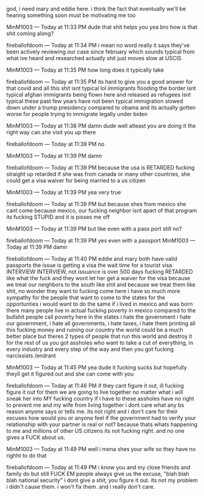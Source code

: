 god, i need mary and eddie here. i think the fact that eventually we'll be hearing something soon must be motivating me too

MinM1003 — Today at 11:33 PM
dude that shit helps you
yea bro how is that shit coming along?

fireballofdoom — Today at 11:34 PM
i mean no word really
it says they've been actively reviewing our case since february
which sounds typical from what ive heard and researched actually
shit just moves slow at USCIS

MinM1003 — Today at 11:35 PM
how long does it typically take

fireballofdoom — Today at 11:35 PM
its hard to give you a good answer for that
covid and all this shit isnt typical lol
immigrants flooding the border isnt typical
afghan immigrants being flown here and released as refugees isnt typical
these past few years have not been typical
immigration slowed down under a trump presidency compared to obama and its actually gotten worse for people trying to immigrate legally under biden 

MinM1003 — Today at 11:38 PM
damn dude well atleast you are doing it the right way
can she visit you up there

fireballofdoom — Today at 11:39 PM
no

MinM1003 — Today at 11:39 PM
damn

fireballofdoom — Today at 11:39 PM
because the usa is RETARDED
fucking straight up retarded
if she was from canada or many other countries, she could get a visa waiver for being married to a us citizen

MinM1003 — Today at 11:39 PM
yea very true

fireballofdoom — Today at 11:39 PM
but because shes from mexico she cant come
because mexico, our fucking neighbor
isnt apart of that program
its fucking STUPID
and it is pisses me off

MinM1003 — Today at 11:39 PM
but like even with a pass port still no?

fireballofdoom — Today at 11:39 PM
yes
even with a passport
MinM1003 — Today at 11:39 PM
damn

fireballofdoom — Today at 11:40 PM
eddie and mary both have valid passports
the issue is getting a visa
the wait time for a tourist visa INTERVIEW
INTERVIEW, not issuance
is
over 500 days
fucking
RETARDED
like what the fuck
and they wont let her get a waiver for the visa because we treat our neighbors to the south like shit
and because we treat them like shit, no wonder they want to fucking come here
i have so much more sympathy for the people that want to come to the states for the opportunties
i would want to do the same if i lived in mexico and was born there
many people live in actual fucking poverty in mexico
compared to the bullshit people call poverty here in the states
i hate the government
i hate our government, i hate all governments, i hate taxes, i hate them printing all this fucking money and ruining our country
the world could be a much better place but theres 2 types of people that run this world and destroy it for the rest of us
you got assholes who want to take a cut of everything, in every industry and every step of the way
and then you got fucking narcissists
/endrant

MinM1003 — Today at 11:45 PM
yea dude it fucking sucks
but hopefully theyll get it figured out and she can come with you

fireballofdoom — Today at 11:46 PM
if they cant figure it out, ill fucking figure it out for them
we are going to live together no matter what
i will sneak her into MY fucking country if i have to
these assholes have no right to prevent me and my wife from living together
i dont care what any bs reason anyone says or tells me. its not right and i don't care for their excuses
how would you or anyone feel if the government had to verify your relationship with your partner is real or not?
because thats whats happening to me and millions of other US citizens
its not fucking right.
and no one gives a FUCK about us.

MinM1003 — Today at 11:49 PM
well i mena shes your wife so they have no righht to do that

fireballofdoom — Today at 11:49 PM
i know you and my close friends and family do
but still
FUCK EM
people always give us the excuse, "blah blah blah national security"
i dont give a shit, you figure it out. its not my problem
i didn't cause them.
i won't fix them.
and i really don't care.
